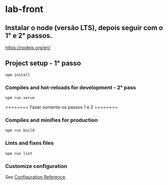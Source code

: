 # lab-front
## Instalar o node (versão LTS), depois seguir com o 1° e 2° passos.
https://nodejs.org/en/

## Project setup - 1° passo
```
npm install
```

### Compiles and hot-reloads for development - 2° pass
```
npm run serve
```

======== Fazer somente os passos 1 e 2 ========

### Compiles and minifies for production
```
npm run build
```

### Lints and fixes files
```
npm run lint
```

### Customize configuration
See [Configuration Reference](https://cli.vuejs.org/config/).
